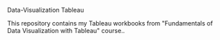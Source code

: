 Data-Visualization Tableau

This repository contains my Tableau workbooks from "Fundamentals of Data Visualization with Tableau" course..

